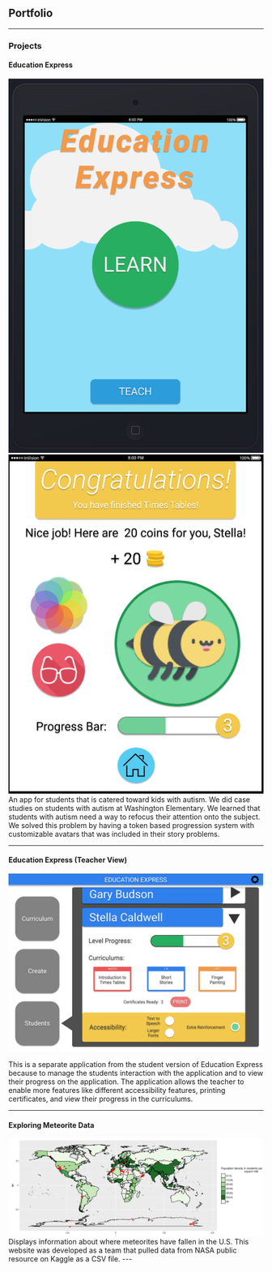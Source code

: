 ## Portfolio

---

### Projects

#### Education Express

<img src="images/INFO200ss1.PNG?raw=true"/>
<img src="images/INFO200ss2.PNG?raw=true"/>
An app for students that is catered toward kids with autism. We did case studies on students with autism at Washington Elementary. We learned that students with autism need a way to refocus their attention onto the subject. We solved this problem by having a token based progression system with customizable avatars that was included in their story problems.

---
#### Education Express (Teacher View)
<img src="images/INFO200teach.PNG?raw=true"/>

This is a separate application from the student version of Education Express because to manage the students interaction with the application and to view their progress on the application. The application allows the teacher to enable more features like different accessibility features, printing certificates, and view their progress in the curriculums.

---
#### Exploring Meteorite Data
<img src="images/INFO201Project.PNG?raw=true"/>
Displays information about where meteorites have fallen in the U.S. This website was developed as a team that pulled data from NASA public resource on Kaggle as a CSV file.
---

